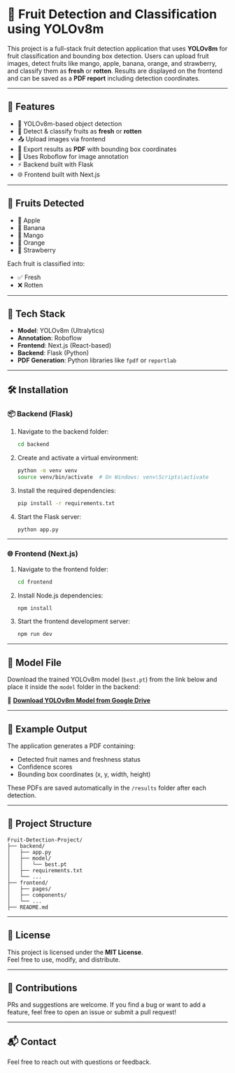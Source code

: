 # 🍎 Fruit Detection and Classification using YOLOv8m

This project is a full-stack fruit detection application that uses **YOLOv8m** for fruit classification and bounding box detection. Users can upload fruit images, detect fruits like mango, apple, banana, orange, and strawberry, and classify them as **fresh** or **rotten**. Results are displayed on the frontend and can be saved as a **PDF report** including detection coordinates.

---

## 🚀 Features

- 🧠 YOLOv8m-based object detection
- 🍓 Detect & classify fruits as **fresh** or **rotten**
- 📤 Upload images via frontend
- 📄 Export results as **PDF** with bounding box coordinates
- 🔗 Uses Roboflow for image annotation
- ⚡ Backend built with Flask
- 🌐 Frontend built with Next.js

---

## 📸 Fruits Detected

- 🍎 Apple  
- 🍌 Banana  
- 🥭 Mango  
- 🍊 Orange  
- 🍓 Strawberry  

Each fruit is classified into:
- ✅ Fresh  
- ❌ Rotten  

---

## 🧪 Tech Stack

- **Model**: YOLOv8m (Ultralytics)
- **Annotation**: Roboflow
- **Frontend**: Next.js (React-based)
- **Backend**: Flask (Python)
- **PDF Generation**: Python libraries like `fpdf` or `reportlab`

---

## 🛠️ Installation

### 📦 Backend (Flask)

1. Navigate to the backend folder:
   ```bash
   cd backend
   ```

2. Create and activate a virtual environment:
   ```bash
   python -m venv venv
   source venv/bin/activate  # On Windows: venv\Scripts\activate
   ```

3. Install the required dependencies:
   ```bash
   pip install -r requirements.txt
   ```

4. Start the Flask server:
   ```bash
   python app.py
   ```

---

### 🌐 Frontend (Next.js)

1. Navigate to the frontend folder:
   ```bash
   cd frontend
   ```

2. Install Node.js dependencies:
   ```bash
   npm install
   ```

3. Start the frontend development server:
   ```bash
   npm run dev
   ```

---

## 🧠 Model File

Download the trained YOLOv8m model (`best.pt`) from the link below and place it inside the `model` folder in the backend:

🔗 **[Download YOLOv8m Model from Google Drive](https://drive.google.com/drive/folders/18hKYGwXA-Q4SHEpfrvCtiTH3qWy5hMfe?usp=drive_link)**  


---

## 📄 Example Output

The application generates a PDF containing:
- Detected fruit names and freshness status
- Confidence scores
- Bounding box coordinates (x, y, width, height)

These PDFs are saved automatically in the `/results` folder after each detection.

---

## 📁 Project Structure

```
Fruit-Detection-Project/
├── backend/
│   ├── app.py
│   ├── model/
│   │   └── best.pt
│   ├── requirements.txt
│   └── ...
├── frontend/
│   ├── pages/
│   ├── components/
│   └── ...
├── README.md
```

---

## 📝 License

This project is licensed under the **MIT License**.  
Feel free to use, modify, and distribute.

---

## 🙌 Contributions

PRs and suggestions are welcome. If you find a bug or want to add a feature, feel free to open an issue or submit a pull request!

---

## 📬 Contact

Feel free to reach out with questions or feedback.
